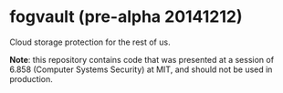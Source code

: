 # fogvault (pre-alpha 20141212)
Cloud storage protection for the rest of us.

**Note**: this repository contains code that was presented at a session of 6.858 (Computer Systems Security) 
at MIT, and should not be used in production.

